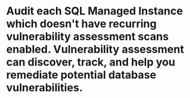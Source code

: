 # Audit each SQL Managed Instance which doesn't have recurring vulnerability assessment scans enabled. Vulnerability assessment can discover, track, and help you remediate potential database vulnerabilities.
